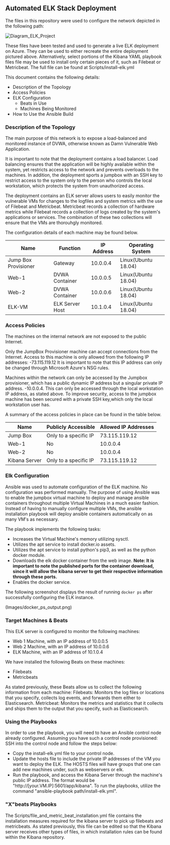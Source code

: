 ## Automated ELK Stack Deployment

The files in this repository were used to configure the network depicted in the following path:

![Diagram_ELK_Project](https://user-images.githubusercontent.com/69772277/90350576-36f87e00-e003-11ea-876f-ac46ee48ce3c.PNG)

These files have been tested and used to generate a live ELK deployment on Azure. They can be used to either recreate the entire deployment pictured above. Alternatively, select portions of the Kibana YAML playbook files file may be used to install only certain pieces of it, such as Filebeat or Metricbeat. The full file can be found at Scripts/install-elk.yml

This document contains the following details:
- Description of the Topology
- Access Policies
- ELK Configuration
  - Beats in Use
  - Machines Being Monitored
- How to Use the Ansible Build

### Description of the Topology

The main purpose of this network is to expose a load-balanced and monitored instance of DVWA, otherwise known as Damn Vulnerable Web Application.

It is important to note that the deployment contains a load balancer. Load balancing ensures that the application will be highly available within the system, yet restricts access to the network and prevents overloads to the machines. In addition, the deployment sports a jumpbox with an SSH key to restrict access to the system only to the person who controls the local workstation, which protects the system from unauthorized access.

The deployment contains an ELK server allows users to easily monitor the vulnerable VMs for changes to the logfiles and system metrics with the use of Filebeat and Metricbeat. Metricbeat records a collection of hardware metrics while Filebeat records a collection of logs created by the system's applications or services. The combination of these two collections will ensure that the VMs are thorouhgly monitored.

The configuration details of each machine may be found below.

| Name                 | Function        | IP Address | Operating System    |
|----------------------|-----------------|------------|---------------------|
| Jump Box Provisioner | Gateway         | 10.0.0.4   | Linux(Ubuntu 18.04) |
| Web-1                | DVWA Container  | 10.0.0.5   | Linux(Ubuntu 18.04) |
| Web-2                | DVWA Container  | 10.0.0.6   | Linux(Ubuntu 18.04) |
| ELK-VM               | ELK Server Host | 10.1.0.4   | Linux(Ubuntu 18.04) |

### Access Policies

The machines on the internal network are not exposed to the public Internet. 

Only the JumpBox Provisioner machine can accept connections from the Internet. Access to this machine is only allowed from the following IP addresses:
-73.115.119.12
 It is important to note that this IP address can only be changed through Microsoft Azure's NSG rules. 

Machines within the network can only be accessed by the Jumpbox provisioner, which has a public dynamic IP address but a singular private IP address.
-10.0.0.4. 
This can only be accessed through the local workstation IP address, as stated above. To improve security, access to the jumpbox machine has been secured with a private SSH key,which only the local workstation user has.

A summary of the access policies in place can be found in the table below.

| Name         | Publicly Accessible   | Allowed IP Addresses |
|--------------|-----------------------|----------------------|
| Jump Box     | Only to a specific IP | 73.115.119.12        |
| Web-1        | No                    | 10.0.0.4             |
| Web-2        | No                    | 10.0.0.4             |
| Kibana Server| Only to a specific IP | 73.115.119.12        |

### Elk Configuration

Ansible was used to automate configuration of the ELK machine. No configuration was performed manually. The purpose of using Ansible was to enable the jumpbox virtual machine to deploy and manage ansible containers throughout multiple Virtual Machines in a much easier fashion. Instead of having to manually configure multiple VMs, the ansible installation playbook will deploy ansible containers automatically on as many VM's as necessary.

The playbook implements the following tasks:
- Increases the Virtual Machine's memory utilizing sysctl.
- Utilizes the apt service to install docker.io assets.
- Utilizes the apt service to install python's pip3, as well as the python docker module.
- Downloads the elk docker container from the web image.
**Note: It is important to note the published ports for the container download, since it will allow the kibana server to get their respective information through these ports.**
- Enables the docker service.

The following screenshot displays the result of running `docker ps` after successfully configuring the ELK instance.

(Images/docker_ps_output.png)

### Target Machines & Beats
This ELK server is configured to monitor the following machines:
- Web 1 Machine, with an IP address of 10.0.0.5
- Web 2 Machine, with an IP address of 10.0.0.6
- ELK Machine, with an IP address of 10.1.0.4

We have installed the following Beats on these machines:
- Filebeats
- Metricbeats

As stated previously, these Beats allow us to collect the following information from each machine:
Filebeats: Monitors the log files or locations that you specify, collects log events, and forwards them either to Elasticsearch.
Metricbeat: Monitors the metrics and statistics that it collects and ships them to the output that you specify, such as Elasticsearch. 


### Using the Playbooks
In order to use the playbook, you will need to have an Ansible control node already configured. Assuming you have such a control node provisioned: 
SSH into the control node and follow the steps below:
- Copy the install-elk.yml file to your control node.
- Update the hosts file to include the private IP addresses of the VM you want to deploy the ELK. The HOSTS files will have groups that one can add new machines under, such as webservers or elk.
- Run the playbook, and access the Kibana Server through the machine's public IP address. The format would be "http://[your.VM.IP]:5601/app/kibana".
To run the playbooks, utilize the command "ansible-playbook path/install-elk.yml".

### "X"beats Playbooks
The Scripts/file_and_metric_beat_installation.yml file contains the installation measures required for the kibana server to pick up filebeats and metricbeats. As stated previously, this file can be edited so that the Kibana server receives other types of files, in which installation rules can be found within the Kibana repository. 
